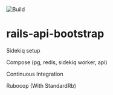![Build](https://github.com/drish/rails-api-bootstrap/actions/workflows/ci.yml/badge.svg)

# rails-api-bootstrap

Sidekiq setup

Compose (pg, redis, sidekiq worker, api)

Continuous Integration

Rubocop (With StandardRb)

